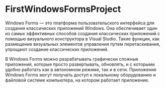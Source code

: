 # FirstWindowsFormsProject

Windows Forms — это платформа пользовательского интерфейса для создания классических приложений Windows. Она обеспечивает один из самых эффективных способов создания классических приложений с помощью визуального конструктора в Visual Studio. Такие функции, как размещение визуальных элементов управления путем перетаскивания, упрощают создание классических приложений.

В Windows Forms можно разрабатывать графически сложные приложения, которые просто развертывать, обновлять, и с которыми удобно работать как в автономном режиме, так и в сети. Приложения Windows Forms могут получать доступ к локальному оборудованию и файловой системе компьютера, на котором работает приложение.
